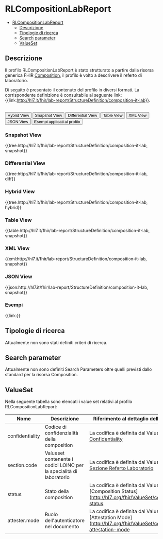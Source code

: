 # RLCompositionLabReport

- [RLCompositionLabReport](#RLCompositionLabReport)
  - [Descrizione](#descrizione)
  - [Tipologie di ricerca](#tipologie-di-ricerca)
  - [Search parameter](#search-parameter)
  - [ValueSet](#valueset)


## Descrizione

Il profilo RLCompositionLabReport è stato strutturato a partire dalla risorsa generica FHIR [Composition](https://hl7.org/fhir/r4/composition.html), il profilo è volto a descrivere il referto di laboratorio.

Di seguito è presentato il contenuto del profilo in diversi formati. La corrispondente definizione è consultabile al seguente link: {{link:http://hl7.it/fhir/lab-report/StructureDefinition/composition-it-lab}}.

<br>
<div class="tab">
  <button class="tablinks active" onclick="openTab(event, 'Hybrid View')">Hybrid View</button>
  <button class="tablinks" onclick="openTab(event, 'Snapshot View')">Snapshot View</button>
  <button class="tablinks" onclick="openTab(event, 'Differential View')">Differential View</button>
  <button class="tablinks" onclick="openTab(event, 'Table View')">Table View</button>
  <button class="tablinks" onclick="openTab(event, 'XML View')">XML View</button>
  <button class="tablinks" onclick="openTab(event, 'JSON View')">JSON View</button>
  <button class="tablinks" onclick="openTab(event, 'Esempi')">Esempi applicati al profilo</button>
</div>

<div id="Snapshot View" class="tabcontent">
  <h3>Snapshot View</h3>
{{tree:http://hl7.it/fhir/lab-report/StructureDefinition/composition-it-lab, snapshot}}
</div>

<div id="Differential View" class="tabcontent">
  <h3>Differential View</h3>
{{tree:http://hl7.it/fhir/lab-report/StructureDefinition/composition-it-lab, diff}}
</div>

<div id="Hybrid View" class="tabcontent"  style="display:block">
  <h3>Hybrid View</h3>
{{tree:http://hl7.it/fhir/lab-report/StructureDefinition/composition-it-lab, hybrid}}
</div>

<div id="Table View" class="tabcontent">
  <h3>Table View</h3>
{{table:http://hl7.it/fhir/lab-report/StructureDefinition/composition-it-lab, snapshot}}
</div>

<div id="XML View" class="tabcontent">
  <h3>XML View</h3>
{{xml:http://hl7.it/fhir/lab-report/StructureDefinition/composition-it-lab, snapshot}}
</div>

<div id="JSON View" class="tabcontent">
  <h3>JSON View</h3>
{{json:http://hl7.it/fhir/lab-report/StructureDefinition/composition-it-lab, snapshot}}
</div>

<div id="Esempi" class="tabcontent">
  <h3>Esempi</h3>
{{link:}}
<br>
</div>

<!-- ===================================================FINE SEZIONE=================================================== -->

## Tipologie di ricerca

Attualmente non sono stati definiti criteri di ricerca.

<!-- ===================================================FINE SEZIONE=================================================== -->

## Search parameter

Attualmente non sono definiti Search Parameters oltre quelli previsti dallo standard per la risorsa Composition.


<!-- ===================================================FINE SEZIONE=================================================== -->

## ValueSet
Nella seguente tabella sono elencati i value set relativi al profilo RLCompositionLabReport:

| Nome    | Descrizione    | Riferimento   al dettaglio della codifica    |
|---|---|---|
| confidentiality | Codice di confidenzialità della composition | La codifica è definita dal Valueset [Confidentiality](https://terminology.hl7.org/5.3.0/ValueSet-v3-Confidentiality.html)  |
| section.code | Valueset contenente i codici LOINC per la specialità di laboratorio | La codifica è definita dal Valueset [Sezione Referto Laboratorio](https://www.hl7.it/fhir/lab-report/0.2.0/ValueSet-sezione-referto-laboratorio.html)  |
| status | Stato della composition  | La codifica è definita dal Valueset [Composition Status](http://hl7.org/fhir/ValueSet/composition-status|4.0.1) |
| attester.mode | Ruolo dell'autenticatore nel documento | La codifica è definita dal Valueset [Attestation Mode](http://hl7.org/fhir/ValueSet/composition-attestation-mode|4.0.1)  |


